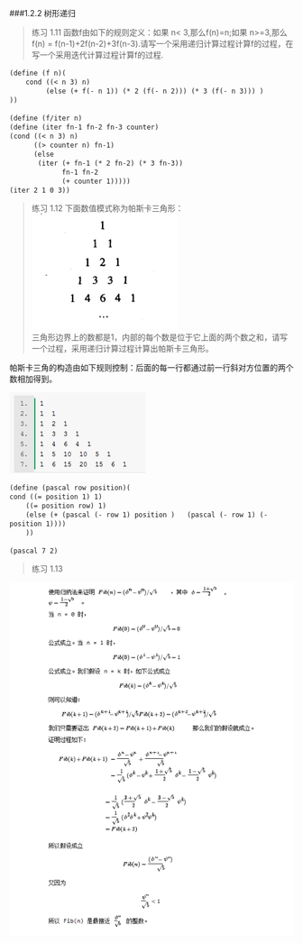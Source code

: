 ###1.2.2 树形递归

> 练习 1.11 函数f由如下的规则定义：如果 n< 3,那么f(n)=n;如果 n>=3,那么 f(n) = f(n-1)+2f(n-2)+3f(n-3).请写一个采用递归计算过程计算f的过程，在写一个采用迭代计算过程计算f的过程.

	(define (f n)(
		cond ((< n 3) n)
			 (else (+ f(- n 1)) (* 2 (f(- n 2))) (* 3 (f(- n 3))) )	
	))
	
	(define (f/iter n)
  	(define (iter fn-1 fn-2 fn-3 counter)
    (cond ((< n 3) n)
          ((> counter n) fn-1)
          (else
           (iter (+ fn-1 (* 2 fn-2) (* 3 fn-3))
                 fn-1 fn-2
                 (+ counter 1)))))
  	(iter 2 1 0 3))

	
> 练习 1.12 下面数值模式称为帕斯卡三角形：
![帕斯卡三角](02.png)  
三角形边界上的数都是1，内部的每个数是位于它上面的两个数之和，请写一个过程，采用递归计算过程计算出帕斯卡三角形。

帕斯卡三角的构造由如下规则控制：后面的每一行都通过前一行斜对方位置的两个数相加得到。

![帕斯卡三角](03.jpg)  

	(define (pascal row position)( 
   	cond ((= position 1) 1)
		((= position row) 1)
		(else (+ (pascal (- row 1) position ) 	(pascal (- row 1) (- position 1))))
		))

	(pascal 7 2)

>练习 1.13

![证明](04.png) 




